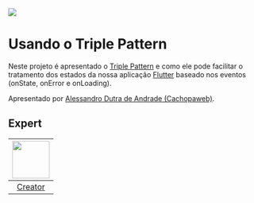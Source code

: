<img src="https://i.imgur.com/XSFK6Br.png" />

# Usando o Triple Pattern

Neste projeto é apresentado o [Triple Pattern][3] e como ele pode facilitar o tratamento dos estados da nossa aplicação [Flutter][2] baseado nos eventos (onState, onError e onLoading).

Apresentado por [Alessandro Dutra de Andrade (Cachopaweb)][1].

## Expert

| [<img src="https://github.com/cachopaweb.png" width="75px;"/>][1] |
| :-: |
|[Creator][1]|


[1]: https://github.com/cachopaweb
[2]: https://flutter.dev/
[3]: https://triple.flutterando.com.br/
